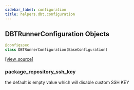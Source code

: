 ```yaml
---
sidebar_label: configuration
title: helpers.dbt.configuration
---
```


## DBTRunnerConfiguration Objects

```python
@configspec
class DBTRunnerConfiguration(BaseConfiguration)
```

[[view_source]](https://github.com/dlt-hub/dlt/blob/3739c9ac839aafef713f6d5ebbc6a81b2a39a1b0/dlt/helpers/dbt/configuration.py#L10)

### package\_repository\_ssh\_key

the default is empty value which will disable custom SSH KEY

